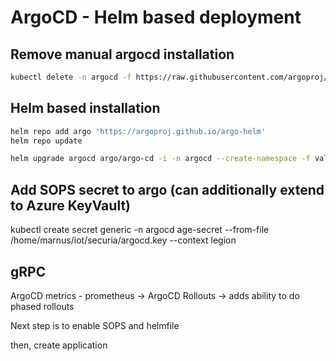 # ArgoCD - Helm based deployment

## Remove manual argocd installation

```bash
kubectl delete -n argocd -f https://raw.githubusercontent.com/argoproj/argo-cd/stable/manifests/install.yaml
```

## Helm based installation

```bash
helm repo add argo 'https://argoproj.github.io/argo-helm'
helm repo update
```

```bash
helm upgrade argocd argo/argo-cd -i -n argocd --create-namespace -f values_legion.yaml --kube-context legion --dry-run
```

## Add SOPS secret to argo (can additionally extend to Azure KeyVault)

kubectl create secret generic -n argocd age-secret --from-file /home/marnus/iot/securia/argocd.key --context legion


## gRPC

ArgoCD metrics - prometheus ->
ArgoCD Rollouts -> adds ability to do phased rollouts

Next step is to enable SOPS and helmfile

then, create application


